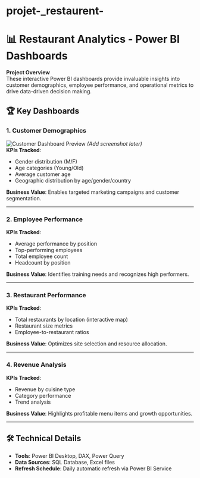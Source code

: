 # projet-_restaurent-


# 📊 Restaurant Analytics - Power BI Dashboards

**Project Overview**  
These interactive Power BI dashboards provide invaluable insights into customer demographics, employee performance, and operational metrics to drive data-driven decision making.


## 🏆 Key Dashboards

### 1. **Customer Demographics**
![Customer Dashboard Preview](images/customer_demo.png) *(Add screenshot later)*  
**KPIs Tracked**:
- Gender distribution (M/F)
- Age categories (Young/Old)
- Average customer age
- Geographic distribution by age/gender/country

**Business Value**: Enables targeted marketing campaigns and customer segmentation.

---

### 2. **Employee Performance**
**KPIs Tracked**:
- Average performance by position
- Top-performing employees
- Total employee count
- Headcount by position

**Business Value**: Identifies training needs and recognizes high performers.

---

### 3. **Restaurant Performance**
**KPIs Tracked**:
- Total restaurants by location (interactive map)
- Restaurant size metrics
- Employee-to-restaurant ratios

**Business Value**: Optimizes site selection and resource allocation.

---

### 4. **Revenue Analysis**
**KPIs Tracked**:
- Revenue by cuisine type
- Category performance
- Trend analysis

**Business Value**: Highlights profitable menu items and growth opportunities.

---

## 🛠 Technical Details
- **Tools**: Power BI Desktop, DAX, Power Query
- **Data Sources**: SQL Database, Excel files
- **Refresh Schedule**: Daily automatic refresh via Power BI Service

